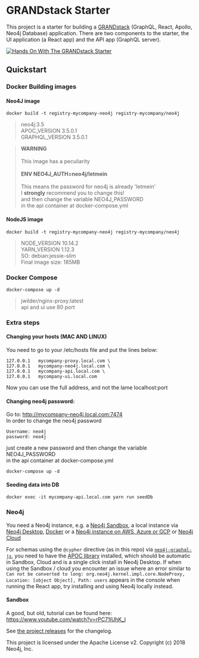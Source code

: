 # GRANDstack Starter

This project is a starter for building a [GRANDstack](https://grandstack.io) (GraphQL, React, Apollo, Neo4j Database) application. There are two components to the starter, the UI application (a React app) and the API app (GraphQL server).

[![Hands On With The GRANDstack Starter](http://img.youtube.com/vi/rPC71lUhK_I/0.jpg)](http://www.youtube.com/watch?v=rPC71lUhK_I "Hands On With The GRANDstack Starter")

## Quickstart

### Docker Building images

#### Neo4J image
`docker build -t registry-mycompany-neo4j registry-mycompany/neo4j`

>   neo4j:3.5 \
    APOC_VERSION 3.5.0.1 \
    GRAPHQL_VERSION 3.5.0.1

>   **WARNING**
    \
    \
    This image has a peculiarity \
    \
    **ENV NEO4J_AUTH=neo4j/letmein** \
    \
    This means the password for neo4j is already 'letmein' \
    I **strongly** recommend you to change this! \
    and then change the variable NEO4J_PASSWORD \
    in the api container at docker-compose.yml


#### NodeJS image
`docker build -t registry-mycompany-neo4j registry-mycompany/neo4j`

>   NODE_VERSION 10.14.2 \
    YARN_VERSION 1.12.3 \
    SO: debian:jessie-slim \
    Final image size: 185MB


### Docker Compose

`docker-compose up -d`

>   jwilder/nginx-proxy:latest \
    api and ui use 80 port

### Extra steps

#### Changing your hosts (MAC AND LINUX)
You need to go to your /etc/hosts file and put the lines below:

```
127.0.0.1   mycompany-proxy.local.com \
127.0.0.1   mycompany-neo4j.local.com \
127.0.0.1   mycompany-api.local.com \
127.0.0.1   mycompany-ui.local.com
```

Now you can use the full address, and not the lame localhost:port

#### Changing neo4j password:

Go to: http://mycompany-neo4j.local.com:7474  
In order to change the neo4j password  

```
Username: neo4j
password: neo4j
```  

just create a new password and then change the variable  
NEO4J_PASSWORD  
in the api container at docker-compose.yml

`docker-compose up -d`

#### Seeding data into DB

`docker exec -it mycompany-api.local.com yarn run seedDb`

### Neo4j

You need a Neo4j instance, e.g. a [Neo4j Sandbox](http://neo4j.com/sandbox), a local instance via [Neo4j Desktop](https://neo4j.com/download), [Docker](http://hub.docker.com/_/neo4j) or a [Neo4j instance on AWS, Azure or GCP](http://neo4j.com/developer/guide-cloud-deployment) or [Neo4j Cloud](http://neo4j.com/cloud)

For schemas using the  `@cypher` directive (as in this repo) via [`neo4j-graphql-js`](https://github.com/neo4j-graphql/neo4j-graphql-js), you need to have the [APOC library](https://github.com/neo4j-contrib/neo4j-apoc-procedures) installed, which should be automatic in Sandbox, Cloud and is a single click install in Neo4j Desktop. If when using the Sandbox / cloud you encounter an issue where an error similar to `Can not be converted to long: org.neo4j.kernel.impl.core.NodeProxy, Location: [object Object], Path: users` appears in the console when running the React app, try installing and using Neo4j locally instead.

#### Sandbox 

A good, but old, tutorial can be found here: https://www.youtube.com/watch?v=rPC71lUhK_I


See [the project releases](https://github.com/BrenoMazieiro/grand-stack-starter/releases) for the changelog.

This project is licensed under the Apache License v2.
Copyright (c) 2018 Neo4j, Inc.
